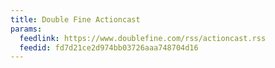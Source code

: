 ```yaml
---
title: Double Fine Actioncast
params:
  feedlink: https://www.doublefine.com/rss/actioncast.rss
  feedid: fd7d21ce2d974bb03726aaa748704d16
---
```

